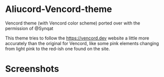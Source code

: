 # Aliucord-Vencord-theme


Vencord theme (with Vencord color scheme) ported over with the permission of @Synqat 

This theme tries to follow the https://vencord.dev website a little more accurately than the original for Vencord, like some pink elements changing from light pink to the red-ish one found on the site.

# Screenshots

